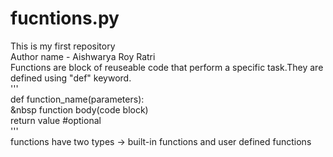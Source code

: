 # fucntions.py
 This is my first repository <br>
 Author name - Aishwarya Roy Ratri <br>
 Functions are block of reuseable code that perform a specific task.They are defined using "def" keyword.<br>
'''<br>
def function_name(parameters):<br>
    &nbsp function body(code block)<br>
    <t>return value #optional<br>
'''<br>
 functions have two types -> built-in functions and user defined functions
